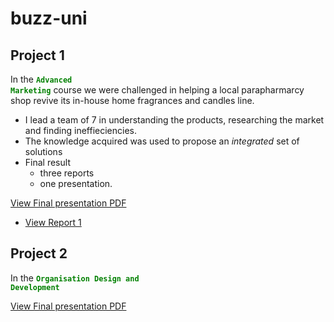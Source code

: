# buzz-uni

## Project 1

In the <code style="color : green">**Advanced Marketing**</code> course we were challenged in helping a local parapharmarcy shop revive its in-house home fragrances and candles line.
* I lead a team of 7 in understanding the products, researching the market and finding ineffieciencies.
* The knowledge acquired was used to propose an _integrated_ set of solutions
* Final result
   * three reports
   * one presentation.

[View Final presentation PDF](Edelweiss_presentation.pdf)
 * [View Report 1](a.pdf)

## Project 2

In the <code style="color : green">**Organisation Design and Development**</code>

[View Final presentation PDF](BDFPresentation_Ciss.pdf)
